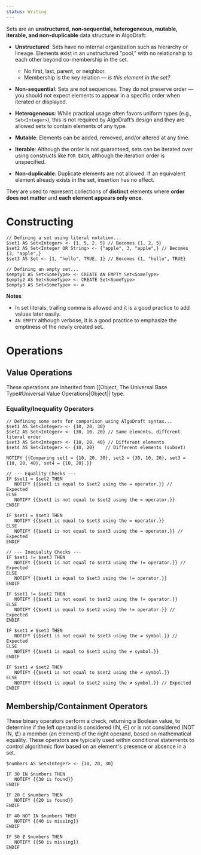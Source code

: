 ```yaml
---
status: Writing
---
```

Sets are an **unstructured, non-sequential, heterogeneous, mutable, iterable, and non-duplicable** data structure in AlgoDraft:

* **Unstructured**: Sets have no internal organization such as hierarchy or lineage. Elements exist in an unstructured "pool," with no relationship to each other beyond co-membership in the set.
	- No first, last, parent, or neighbor.
    - Membership is the key relation — _is this element in the set?_

*  **Non-sequential**: Sets are not sequences. They do not preserve order — you should not expect elements to appear in a specific order when iterated or displayed.

* **Heterogeneous**: While practical usage often favors uniform types (e.g., `Set<Integer>`), this is not required by AlgoDraft’s design and they are allowed sets to contain elements of any type.

*  **Mutable**: Elements can be added, removed, and/or altered at any time.

*  **Iterable**: Although the order is not guaranteed, sets can be iterated over using constructs like `FOR EACH`, although the iteration order is unspecified.

* **Non-duplicable**: Duplicate elements are not allowed. If an equivalent element already exists in the set, insertion has no effect.

They are used to represent collections of **distinct** elements where **order does not matter** and **each element appears only once**.
# Constructing
```
// Defining a set using literal notation...
$set1 AS Set<Integer> <- {1, 5, 2, 5} // Becomes {1, 2, 5}
$set2 AS Set<Integer OR String> <- {"apple", 3, "apple",} // Becomes {3, "apple",}
$set3 AS Set <- {1, "hello", TRUE, 1} // Becomes {1, "hello", TRUE}

// Defining an empty set...
$empty1 AS Set<SomeType> <- CREATE AN EMPTY Set<SomeType>
$empty2 AS Set<SomeType> <- CREATE Set<SomeType>
$empty3 AS Set<SomeType> <- ∅
```

**Notes**
* In set literals, trailing comma is allowed and it is a good practice to add values later easily.
* `AN EMPTY` although verbose, it is a good practice to emphasize the emptiness of the newly created set.
# Operations
## Value Operations
These operations are inherited from [[Object, The Universal Base Type#Universal Value Operations|Object]] type.
### Equality/Inequality Operators
```
// Defining some sets for comparison using AlgoDraft syntax...
$set1 AS Set<Integer> <- {10, 20, 30}
$set2 AS Set<Integer> <- {30, 10, 20} // Same elements, different literal order
$set3 AS Set<Integer> <- {10, 20, 40} // Different elements
$set4 AS Set<Integer> <- {10, 20}    // Different elements (subset)

NOTIFY {{Comparing set1 = {10, 20, 30}, set2 = {30, 10, 20}, set3 = {10, 20, 40}, set4 = {10, 20}.}}

// --- Equality Checks ---
IF $set1 = $set2 THEN
   NOTIFY {{$set1 is equal to $set2 using the = operator.}} // Expected
ELSE
   NOTIFY {{$set1 is not equal to $set2 using the = operator.}}
ENDIF

IF $set1 = $set3 THEN
   NOTIFY {{$set1 is equal to $set3 using the = operator.}}
ELSE
   NOTIFY {{$set1 is not equal to $set3 using the = operator.}} // Expected
ENDIF

// --- Inequality Checks ---
IF $set1 != $set3 THEN
   NOTIFY {{$set1 is not equal to $set3 using the != operator.}} // Expected
ELSE
   NOTIFY {{$set1 is equal to $set3 using the != operator.}}
ENDIF

IF $set1 != $set2 THEN
   NOTIFY {{$set1 is not equal to $set2 using the != operator.}}
ELSE
   NOTIFY {{$set1 is equal to $set2 using the != operator.}} // Expected
ENDIF

IF $set1 ≠ $set3 THEN
   NOTIFY {{$set1 is not equal to $set3 using the ≠ symbol.}} // Expected
ELSE
   NOTIFY {{$set1 is equal to $set3 using the ≠ symbol.}}
ENDIF

IF $set1 ≠ $set2 THEN
   NOTIFY {{$set1 is not equal to $set2 using the ≠ symbol.}}
ELSE
   NOTIFY {{$set1 is equal to $set2 using the ≠ symbol.}} // Expected
ENDIF
```
## Membership/Containment Operators
These binary operators perform a check, returning a Boolean value, to determine if the left operand is considered (IN, ∈) or is not considered (NOT IN, ∉) a member (an element) of the right operand, based on mathematical equality. These operators are typically used within conditional statements to control algorithmic flow based on an element's presence or absence in a set.

```
$numbers AS Set<Integer> <- {10, 20, 30}

IF 30 IN $numbers THEN
   NOTIFY {{30 is found}}
ENDIF

IF 20 ∈ $numbers THEN
   NOTIFY {{20 is found}}
ENDIF

IF 40 NOT IN $numbers THEN
   NOTIFY {{40 is missing}}
ENDIF

IF 50 ∉ $numbers THEN
   NOTIFY {{50 is missing}}
ENDIF

```
